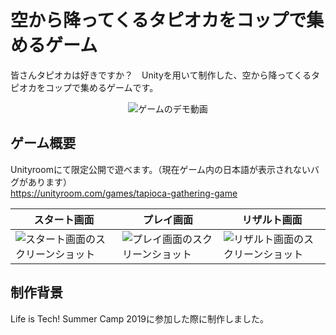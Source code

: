 # 空から降ってくるタピオカをコップで集めるゲーム

皆さんタピオカは好きですか？　Unityを用いて制作した、空から降ってくるタピオカをコップで集めるゲームです。
<div align="center">
  <img src="https://github.com/user-attachments/assets/76e6c7a4-031e-48b2-910a-fe82732df5a6" alt="ゲームのデモ動画">
</div>

## ゲーム概要

Unityroomにて限定公開で遊べます。（現在ゲーム内の日本語が表示されないバグがあります）  
<https://unityroom.com/games/tapioca-gathering-game>

| スタート画面 | プレイ画面 | リザルト画面 |
| - | - | - |
| ![スタート画面のスクリーンショット](https://github.com/user-attachments/assets/2ccc4feb-ff16-495c-b29b-2da98e78d1d1) | ![プレイ画面のスクリーンショット](https://github.com/user-attachments/assets/4fed21a2-85b8-4847-aaf0-d328991ff59d) | ![リザルト画面のスクリーンショット](https://github.com/user-attachments/assets/e8951d09-c971-42ed-b4c0-38decad51d4a) |

## 制作背景

Life is Tech! Summer Camp 2019に参加した際に制作しました。
